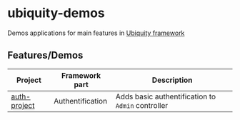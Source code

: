 # ubiquity-demos
Demos applications for main features in [Ubiquity framework](https://ubiquity.kobject.net)

## Features/Demos
| Project  | Framework part | Description |
|----------|----------------|-------------|
|[auth-project](https://github.com/phpMv/ubiquity-demos/tree/master/auth-project) | Authentification |Adds basic authentification to `Admin` controller |
